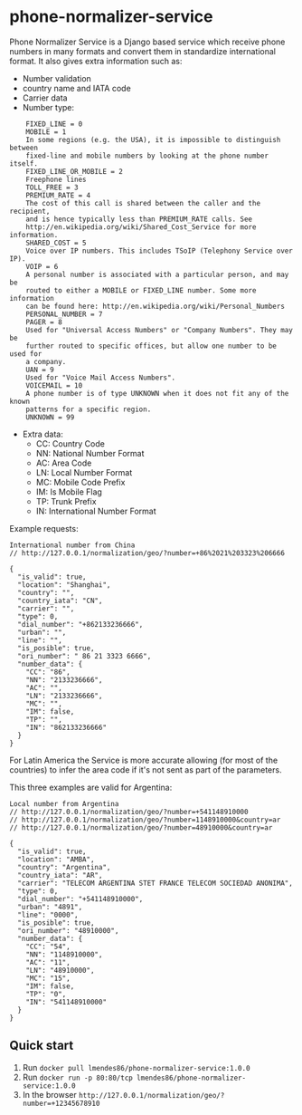 phone-normalizer-service
========================

Phone Normalizer Service is a Django based service which receive phone numbers in many formats
and convert them in standardize international format.
It also gives extra information such as:
* Number validation
* country name and IATA code
* Carrier data
* Number type:
```
    FIXED_LINE = 0
    MOBILE = 1
    In some regions (e.g. the USA), it is impossible to distinguish between
    fixed-line and mobile numbers by looking at the phone number itself.
    FIXED_LINE_OR_MOBILE = 2
    Freephone lines
    TOLL_FREE = 3
    PREMIUM_RATE = 4
    The cost of this call is shared between the caller and the recipient,
    and is hence typically less than PREMIUM_RATE calls. See
    http://en.wikipedia.org/wiki/Shared_Cost_Service for more information.
    SHARED_COST = 5
    Voice over IP numbers. This includes TSoIP (Telephony Service over IP).
    VOIP = 6
    A personal number is associated with a particular person, and may be
    routed to either a MOBILE or FIXED_LINE number. Some more information
    can be found here: http://en.wikipedia.org/wiki/Personal_Numbers
    PERSONAL_NUMBER = 7
    PAGER = 8
    Used for "Universal Access Numbers" or "Company Numbers". They may be
    further routed to specific offices, but allow one number to be used for
    a company.
    UAN = 9
    Used for "Voice Mail Access Numbers".
    VOICEMAIL = 10
    A phone number is of type UNKNOWN when it does not fit any of the known
    patterns for a specific region.
    UNKNOWN = 99
```
* Extra data:
    * CC: Country Code
    * NN: National Number Format
    * AC: Area Code
    * LN: Local Number Format
    * MC: Mobile Code Prefix
    * IM: Is Mobile Flag
    * TP: Trunk Prefix
    * IN: International Number Format

Example requests:
```
International number from China
// http://127.0.0.1/normalization/geo/?number=+86%2021%203323%206666

{
  "is_valid": true,
  "location": "Shanghai",
  "country": "",
  "country_iata": "CN",
  "carrier": "",
  "type": 0,
  "dial_number": "+862133236666",
  "urban": "",
  "line": "",
  "is_posible": true,
  "ori_number": " 86 21 3323 6666",
  "number_data": {
    "CC": "86",
    "NN": "2133236666",
    "AC": "",
    "LN": "2133236666",
    "MC": "",
    "IM": false,
    "TP": "",
    "IN": "862133236666"
  }
}
```
For Latin America the Service is more accurate allowing (for most of the countries) to  infer the area code if it's not
sent as part of the parameters.

This three examples are valid for Argentina:
```
Local number from Argentina
// http://127.0.0.1/normalization/geo/?number=+541148910000
// http://127.0.0.1/normalization/geo/?number=1148910000&country=ar
// http://127.0.0.1/normalization/geo/?number=48910000&country=ar

{
  "is_valid": true,
  "location": "AMBA",
  "country": "Argentina",
  "country_iata": "AR",
  "carrier": "TELECOM ARGENTINA STET FRANCE TELECOM SOCIEDAD ANONIMA",
  "type": 0,
  "dial_number": "+541148910000",
  "urban": "4891",
  "line": "0000",
  "is_posible": true,
  "ori_number": "48910000",
  "number_data": {
    "CC": "54",
    "NN": "1148910000",
    "AC": "11",
    "LN": "48910000",
    "MC": "15",
    "IM": false,
    "TP": "0",
    "IN": "541148910000"
  }
}
```

Quick start
-----------

1. Run `docker pull lmendes86/phone-normalizer-service:1.0.0`
2. Run `docker run -p 80:80/tcp lmendes86/phone-normalizer-service:1.0.0`
3. In the browser `http://127.0.0.1/normalization/geo/?number=+12345678910`
